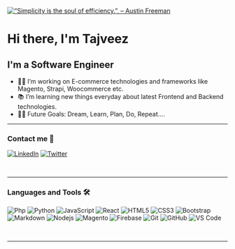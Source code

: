 [![“Simplicity is the soul of efficiency.”, – Austin Freeman](https://pimp-my-readme.webapp.io/pimp-my-readme/wavy-banner?subtitle=%E2%80%93%20Austin%20Freeman&title=%E2%80%9CSimplicity%20is%20the%20soul%20of%20efficiency.%E2%80%9D)](https://pimp-my-readme.webapp.io)

# Hi there, I'm Tajveez

## I'm a Software Engineer

- 👨‍💻 I’m working on E-commerce technologies and frameworks like Magento, Strapi, Woocommerce etc.
- 📚 I’m learning new things everyday about latest Frontend and Backend technologies.
- 💪🏼 Future Goals: Dream, Learn, Plan, Do, Repeat....


---

### Contact me 📝
[![LinkedIn](https://pimp-my-readme.webapp.io/pimp-my-readme/social-media?social=LinkedIn)](https://www.linkedin.com/in/tajveez/)
[![Twitter](https://pimp-my-readme.webapp.io/pimp-my-readme/social-media?social=Twitter)](https://twitter.com/tajveezrehman)

<br />

---

### Languages and Tools 🛠 

![Php](https://img.shields.io/badge/-Php-564977?style=flat-square&logo=php&logoColor=ffffff)
![Python](http://img.shields.io/badge/-Python-3776AB?style=flat-square&logo=python&logoColor=ffffff)
![JavaScript](https://img.shields.io/badge/-JavaScript-%23F7DF1C?style=flat-square&logo=javascript&logoColor=000000&labelColor=%23F7DF1C&color=%23FFCE5A)
![React](https://img.shields.io/badge/-React-61DAFB?style=flat-square&logo=react&logoColor=ffffff)
![HTML5](https://img.shields.io/badge/-HTML5-%23E44D27?style=flat-square&logo=html5&logoColor=ffffff)
![CSS3](https://img.shields.io/badge/-CSS3-%231572B6?style=flat-square&logo=css3)
![Bootstrap](https://img.shields.io/badge/-Bootstrap-563D7C?style=flat-square&logo=Bootstrap)
![Markdown](https://img.shields.io/badge/-Markdown-000000?style=flat-square&logo=markdown)
![Nodejs](https://img.shields.io/badge/-Nodejs-339933?style=flat-square&logo=Node.js&logoColor=ffffff)
![Magento](https://img.shields.io/badge/-Magento-fb7a0d?style=flat-square&logo=Magento&logoColor=ffffff)
![Firebase](https://img.shields.io/badge/-Firebase-FFCA28?style=flat-square&logo=firebase&logoColor=ffffff)
![Git](https://img.shields.io/badge/-Git-%23F05032?style=flat-square&logo=git&logoColor=%23ffffff)
![GitHub](https://img.shields.io/badge/-GitHub-181717?style=flat-square&logo=github)
![VS Code](http://img.shields.io/badge/-VS%20Code-007ACC?style=flat-square&logo=visual-studio-code&logoColor=ffffff)

<br/>

---

<!-- [![Visitor Counter for tajveez](https://pimp-my-readme.webapp.io/pimp-my-readme/visitor-counter?page=tajveez)](https://pimp-my-readme.webapp.io) -->
